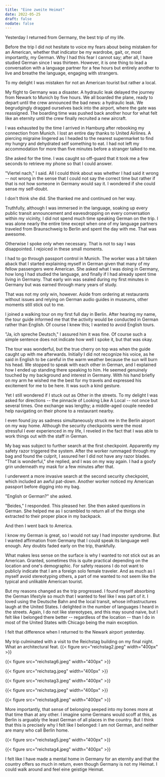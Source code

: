 ```yaml
---
title: "Eine zweite Heimat"
date: 2022-05-25
draft: false
nodate: false
---
```


Yesterday I returned from Germany, the best trip of my life.

Before the trip I did not hesitate to voice my fears about being mistaken for an American, whether that indicator be my wardrobe, gait, or, most importantly, my German. Why I had this fear I cannot say; after all, I have studied German since I was thirteen. However, it is one thing to lead a conversation with a language partner for a few hours but entirely another to live and breathe the language, engaging with strangers.

To my delight I was mistaken for not an American tourist but rather a local.

My flight to Germany was a disaster. A hydraulic leak delayed the journey from Newark to Munich by five hours. We all boarded the plane, ready to depart until the crew announced the bad news: a hydraulic leak. We begrudgingly dragged ourselves back into the airport, where the gate was reassigned. The boarding time was pushed back another hour for what felt like an eternity until the crew finally recruited a new aircraft.

I was exhausted by the time I arrived in Hamburg after rebooking my connection from Munich. I lost an entire day thanks to United Airlines. A piercing migraine lingered as I headed to the nearest supermarket to find my hungry and dehydrated self something to eat. I had not left my accommodation for more than five minutes before a stranger talked to me. 

She asked for the time. I was caught so off-guard that it took me a few seconds to retrieve my phone so that I could answer.

"Viertel nach," I said. All I could think about was whether I had said it wrong -- not wrong in the sense that I could not say the correct time but rather if that is not how someone in Germany would say it. I wondered if she could sense my self-doubt.

I don't think she did. She thanked me and continued on her way.

Truthfully, although I was immersed in the language, soaking up every public transit announcement and eavesdropping on every conversation within my vicinity, I did not spend much time speaking German on the trip. I was alone nearly the entire time except when one of my language partners traveled from Braunschweig to Berlin and spent the day with me. That was awesome. 

Otherwise I spoke only when necessary. That is not to say I was disappointed. I rejoiced in these small moments.

I had to go through passport control in Munich. The worker was a bit taken aback that I started explaining myself in German given that many of my fellow passengers were American. She asked what I was doing in Germany, how long I had studied the language, and finally if I had already spent time living in Germany. That early win was sealed during my first minutes in Germany but was earned through many years of study.

That was not my only win, however. Aside from ordering at restaurants without issues and relying on German audio guides in museums, other moments still stick out to me.

I joined a walking tour on my first full day in Berlin. After hearing my name, the tour guide informed me that the activity would be conducted in German rather than English. Of course I knew this; I wanted to avoid English tours. 

"Ja, ich spreche Deutsch," I assured him it was fine. Of course such a simple sentence does not indicate how well I spoke it, but that was okay. 

The tour was wonderful, but the true cherry on top was when the guide caught up with me afterwards. Initially I did not recognize his voice, as he said in English to be careful in the warm weather because the sun will burn his head. We stopped to speak with each other in German, and I explained how I ended up standing there speaking to him. He seemed genuinely touched by my background and interest in Germany. With his hand briefly on my arm he wished me the best for my travels and expressed his excitement for me to be here. It was such a kind gesture.

Yet I still wondered if I stuck out as Other in the streets. To my delight I was asked for directions -- the pinnacle of Looking Like A Local -- not once but several times. One exchange was lengthy; a middle-aged couple needed help navigating on their phone to a restaurant nearby.

I even found joy as sadness simultaneously struck me in the Berlin airport on my way home. Although the security checkpoints were the most stressful I ever experienced in my life, I reveled in the fact that I was able to work things out with the staff in German. 

My bag was subject to further search at the first checkpoint. Apparently my safety razor triggered the system. After the worker rummaged through my bag and found the culprit, I assured her I did not have any razor blades. "That is wonderful," she replied, and I was on my way again. I had a goofy grin underneath my mask for a few minutes after that.

I underwent a more invasive search at the second security checkpoint, which included an awful pat-down. Another worker noticed my American passport before digging into my bag.

"English or German?" she asked. 

"Beides," I responded. This pleased her. She then asked questions in German. She helped me as I scrambled to return all of the things she extracted to their proper place in my backpack.

And then I went back to America.

I know my German is great, so I would not say I had imposter syndrome. But I wanted affirmation from Germany that I could speak its language well enough. Any doubts faded early on the trip, thankfully. 

What makes less sense on the surface is why I wanted to not stick out as an American. Granted, sometimes this is quite practical depending on the location and one's demographic. For safety reasons I do not want to publicly indicate that I am a foreign solo female traveler. And as much as I myself avoid stereotyping others, a part of me wanted to not seem like the typical and unlikable American tourist.

But my reasons changed as the trip progressed. I found myself absorbing the German lifestyle so much that I wanted to feel like I was part of it. I loved using the Deutsche Bahn and the local transit, whose infrastructures laugh at the United States. I delighted in the number of languages I heard in the streets. Again, I do not like stereotypes, and this may sound naive, but I felt like I belonged there better -- regardless of the location -- than I do in most of the United States with Chicago being the main exception. 

I felt that difference when I returned to the Newark airport yesterday. 

My trip culminated with a visit to the Reichstag building on my final night. What an architectural feat. 
{{< figure src="reichstag2.jpeg" width="400px" >}}

{{< figure src="reichstag6.jpeg" width="400px" >}}

{{< figure src="reichstag.jpeg" width="400px" >}}

{{< figure src="reichstag3.jpeg" width="400px" >}}

{{< figure src="reichstag.jpeg" width="400px" >}}

{{< figure src="reichstag8.jpeg" width="400px" >}}

More importantly, that sense of belonging seeped into my bones more at that time than at any other. I imagine some Germans would scoff at this, as Berlin is arguably the least German of all places in the country. But I think that this is precisely why I felt like I belonged: I am not German, and neither are many who call Berlin home.

{{< figure src="reichstag5.jpeg" width="400px" >}}

{{< figure src="reichstag4.jpeg" width="400px" >}}

I felt like I have made a mental home in Germany for an eternity and that the country offers so much in return, even though Germany is not my Heimat. I could walk around and feel eine geistige Heimat.
